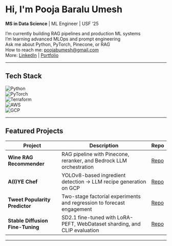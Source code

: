 # Hi, I'm Pooja Baralu Umesh

**MS in Data Science** | ML Engineer | USF ‘25  

I’m currently building RAG pipelines and production ML systems  
I’m learning advanced MLOps and prompt engineering  
Ask me about Python, PyTorch, Pinecone, or RAG  
How to reach me: [poojabumesh@gmail.com](mailto:poojabumesh@gmail.com)  
More: [LinkedIn](https://linkedin.com/in/poojabumesh) | [Portfolio](not_yet)  

---

## Tech Stack

![Python](https://img.shields.io/badge/-Python-3670A0?logo=python&logoColor=FFE873)  
![PyTorch](https://img.shields.io/badge/-PyTorch-EE4C2C?logo=pytorch&logoColor=white)  
![Terraform](https://img.shields.io/badge/-Terraform-623CE4?logo=terraform&logoColor=white)  
![AWS](https://img.shields.io/badge/-AWS-232F3E?logo=amazon-aws&logoColor=white)  
![GCP](https://img.shields.io/badge/-GCP-F9AB00?logo=google-cloud&logoColor=white)  

---

## Featured Projects

| Project                          | Description                                                              | Repo     |
|----------------------------------|--------------------------------------------------------------------------|----------|
| **Wine RAG Recommender**         | RAG pipeline with Pinecone, reranker, and Bedrock LLM orchestration      | [Repo](https://github.com/Poojabumesh/wine-rag-recommender) |
| **A(I)YE Chef**                  | YOLOv8-based ingredient detection → LLM recipe generation on GCP         | [Repo](https://github.com/Poojabumesh/A-I-YE-Chef)           |
| **Tweet Popularity Predictor**   | Two-stage factorial experiments and regression to forecast engagement     | [Repo](https://github.com/Poojabumesh/Tweet_popularity_predictor) |
| **Stable Diffusion Fine-Tuning** | SD2.1 fine-tuned with LoRA-PEFT, WebDataset sharding, and CLIP evaluation | [Repo](https://github.com/Poojabumesh/stable-diffusion-domain-finetune) |

---


<!--
**Poojabumesh/Poojabumesh** is a ✨ _special_ ✨ repository because its `README.md` (this file) appears on your GitHub profile.

Here are some ideas to get you started:

- 🔭 I’m currently working on ...
- 🌱 I’m currently learning ...
- 👯 I’m looking to collaborate on ...
- 🤔 I’m looking for help with ...
- 💬 Ask me about ...
- 📫 How to reach me: ...
- 😄 Pronouns: ...
- ⚡ Fun fact: ...
-->
